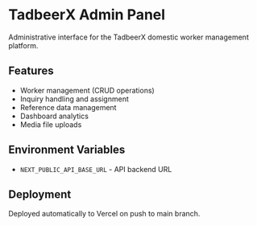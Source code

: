 # TadbeerX Admin Panel

Administrative interface for the TadbeerX domestic worker management platform.

## Features

- Worker management (CRUD operations)
- Inquiry handling and assignment
- Reference data management
- Dashboard analytics
- Media file uploads

## Environment Variables

- `NEXT_PUBLIC_API_BASE_URL` - API backend URL

## Deployment

Deployed automatically to Vercel on push to main branch.